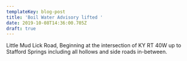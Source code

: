 ```yaml
---
templateKey: blog-post
title: 'Boil Water Advisory lifted '
date: 2019-10-08T14:36:00.705Z
draft: true
---
```

Little Mud Lick Road, Beginning at the intersection of KY RT 40W up to Stafford Springs including all hollows and side roads in-between.
